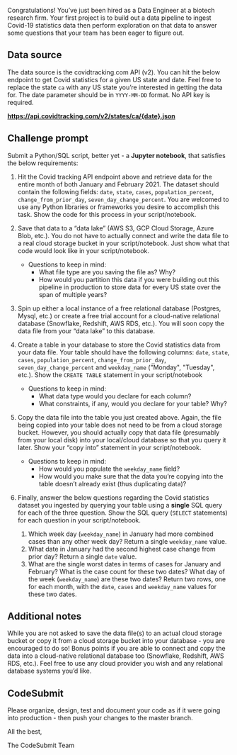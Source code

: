 Congratulations! You’ve just been hired as a Data Engineer at a biotech research firm. Your first project is to build out a data pipeline to ingest Covid-19 statistics data then perform exploration on that data to answer some questions that your team has been eager to figure out.


## Data source

The data source is the covidtracking.com API (v2). You can hit the below endpoint to get Covid statistics for a given US state and date. Feel free to replace the state `ca` with any US state you’re interested in getting the data for. The date parameter should be in `YYYY-MM-DD` format. No API key is required.

**https://api.covidtracking.com/v2/states/ca/{date}.json**


## Challenge prompt
Submit a Python/SQL script, better yet - a **Jupyter notebook**, that satisfies the below requirements:

1. Hit the Covid tracking API endpoint above and retrieve data for the entire month of both January and February 2021. The dataset should contain the following fields: `date`, `state`, `cases`, `population_percent`, `change_from_prior_day`, `seven_day_change_percent`. You are welcomed to use any Python libraries or frameworks you desire to accomplish this task. Show the code for this process in your script/notebook.


2. Save that data to a “data lake” (AWS S3, GCP Cloud Storage, Azure Blob, etc.). You do not have to actually connect and write the data file to a real cloud storage bucket in your script/notebook. Just show what that code would look like in your script/notebook.
    *  Questions to keep in mind:
        * What file type are you saving the file as? Why?
        * How would you partition this data if you were building out this pipeline in production to store data for every US state over the span of multiple years?


3. Spin up either a local instance of a free relational database (Postgres, Mysql, etc.) or create a free trial account for a cloud-native relational database (Snowflake, Redshift, AWS RDS, etc.). You will soon copy the data file from your “data lake” to this database.


4. Create a table in your database to store the Covid statistics data from your data file. Your table should have the following columns: `date`, `state`, `cases`, `population_percent`, `change_from_prior_day`, `seven_day_change_percent` and `weekday_name` ("Monday", "Tuesday", etc.). Show the `CREATE TABLE` statement in your script/notebook
    - Questions to keep in mind:
        * What data type would you declare for each column?
        * What constraints, if any, would you declare for your table? Why?


5. Copy the data file into the table you just created above. Again, the file being copied into your table does not need to be from a cloud storage bucket. However, you should actually copy that data file (presumably from your local disk) into your local/cloud database so that you query it later. Show your “copy into” statement in your script/notebook.
    * Questions to keep in mind:
        * How would you populate the `weekday_name` field?
        * How would you make sure that the data you’re copying into the table doesn’t already exist (thus duplicating data)?


6. Finally, answer the below questions regarding the Covid statistics dataset you ingested by querying your table using a **single** SQL query for each of the three question. Show the SQL query (`SELECT` statements) for each question in your script/notebook.
    1. Which week day (`weekday_name`) in January had more combined cases than any other week day? Return a single `weekday_name` value.
    2. What date in January had the second highest case change from prior day? Return a single `date` value.
    3. What are the single worst dates in terms of cases for January and February? What is the case count for these two dates? What day of the week (`weekday_name`) are these two dates? Return two rows, one for each month, with the `date`, `cases` and `weekday_name` values for these two dates.


## Additional notes

While you are not asked to save the data file(s) to an actual cloud storage bucket or copy it from a cloud storage bucket into your database - you are encouraged to do so! Bonus points if you are able to connect and copy the data into a cloud-native relational database too (Snowflake, Redshift, AWS RDS, etc.). Feel free to use any cloud provider you wish and any relational database systems you’d like.



## CodeSubmit
Please organize, design, test and document your code as if it were going into production - then push your changes to the master branch.

All the best,

The CodeSubmit Team
